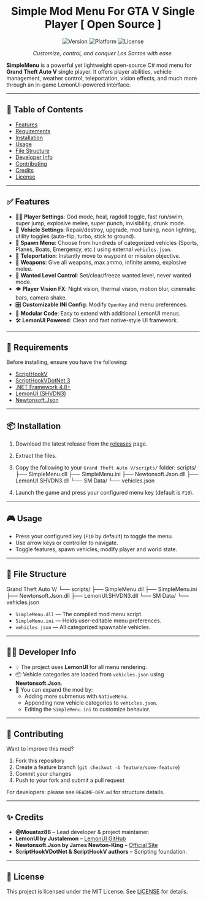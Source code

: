<h1 align="center">Simple Mod Menu For GTA V Single Player [ Open Source ]</h1>

<p align="center">
  <img src="https://img.shields.io/badge/version-v1.0.0-blue" alt="Version">
  <img src="https://img.shields.io/badge/platform-PC-brightgreen" alt="Platform">
  <img src="https://img.shields.io/badge/license-MIT-lightgrey" alt="License">
</p>

<p align="center">
  <i>Customize, control, and conquer Los Santos with ease.</i>
</p>

**SimpleMenu** is a powerful yet lightweight open-source C# mod menu for **Grand Theft Auto V** single player. It offers player abilities, vehicle management, weather control, teleportation, vision effects, and much more through an in-game LemonUI-powered interface.

---

## 📑 Table of Contents

- [Features](#-features)
- [Requirements](#-requirements)
- [Installation](#-installation)
- [Usage](#-usage)
- [File Structure](#-file-structure)
- [Developer Info](#-developer-info)
- [Contributing](#-contributing)
- [Credits](#-credits)
- [License](#-license)

---

## ✅ Features

- 🚶‍♂️ **Player Settings**: God mode, heal, ragdoll toggle, fast run/swim, super jump, explosive melee, super punch, invisibility, drunk mode.
- 🚗 **Vehicle Settings**: Repair/destroy, upgrade, mod tuning, neon lighting, utility toggles (auto-flip, turbo, stick to ground).
- 🚙 **Spawn Menu**: Choose from hundreds of categorized vehicles (Sports, Planes, Boats, Emergency, etc.) using external `vehicles.json`.
- 🧭 **Teleportation**: Instantly move to waypoint or mission objective.
- 🔫 **Weapons**: Give all weapons, max ammo, infinite ammo, explosive melee.
- 🚓 **Wanted Level Control**: Set/clear/freeze wanted level, never wanted mode.
- 👁️ **Player Vision FX**: Night vision, thermal vision, motion blur, cinematic bars, camera shake.
- 🎛️ **Customizable INI Config**: Modify `OpenKey` and menu preferences.
- 🧩 **Modular Code**: Easy to extend with additional LemonUI menus.
- 🛠️ **LemonUI Powered**: Clean and fast native-style UI framework.

---

## 🔧 Requirements

Before installing, ensure you have the following:

- [ScriptHookV](http://www.dev-c.com/gtav/scripthookv/)
- [ScriptHookVDotNet 3](https://github.com/crosire/scripthookvdotnet)
- [.NET Framework 4.8+](https://dotnet.microsoft.com/en-us/download/dotnet-framework/net48)
- [LemonUI (SHVDN3)](https://github.com/LemonUIbyLemon/LemonUI)
- [Newtonsoft.Json](https://www.newtonsoft.com/json)

---

## 📦 Installation

1. Download the latest release from the [releases](https://github.com/your-username/SimpleMenu/releases) page.
2. Extract the files.
3. Copy the following to your `Grand Theft Auto V/scripts/` folder:
scripts/
├── SimpleMenu.dll
├── SimpleMenu.ini
├── Newtonsoft.Json.dll
├── LemonUI.SHVDN3.dll
└── SM Data/
└── vehicles.json


4. Launch the game and press your configured menu key (default is `F10`).

---

## 🎮 Usage

- Press your configured key (`F10` by default) to toggle the menu.
- Use arrow keys or controller to navigate.
- Toggle features, spawn vehicles, modify player and world state.

---

## 📁 File Structure

Grand Theft Auto V/
└── scripts/
├── SimpleMenu.dll
├── SimpleMenu.ini
├── Newtonsoft.Json.dll
├── LemonUI.SHVDN3.dll
└── SM Data/
└── vehicles.json


- `SimpleMenu.dll` — The compiled mod menu script.
- `SimpleMenu.ini` — Holds user-editable menu preferences.
- `vehicles.json` — All categorized spawnable vehicles.

---

## 👨‍💻 Developer Info

- 💡 The project uses **LemonUI** for all menu rendering.
- 📦 Vehicle categories are loaded from `vehicles.json` using **Newtonsoft.Json**.
- 🎯 You can expand the mod by:
  - Adding more submenus with `NativeMenu`.
  - Appending new vehicle categories to `vehicles.json`.
  - Editing the `SimpleMenu.ini` to customize behavior.

---

## 🤝 Contributing

Want to improve this mod?

1. Fork this repository
2. Create a feature branch (`git checkout -b feature/some-feature`)
3. Commit your changes
4. Push to your fork and submit a pull request

For developers: please see `README-DEV.md` for structure details.

---

## ✨ Credits

- **@Mouataz86** – Lead developer & project maintainer.
- **LemonUI by Justalemon** – [LemonUI GitHub](https://github.com/LemonUIbyLemon/LemonUI)
- **Newtonsoft.Json by James Newton-King** – [Official Site](https://www.newtonsoft.com/json)
- **ScriptHookVDotNet & ScriptHookV authors** – Scripting foundation.

---

## 📜 License

This project is licensed under the MIT License. See [LICENSE](LICENSE) for details.

